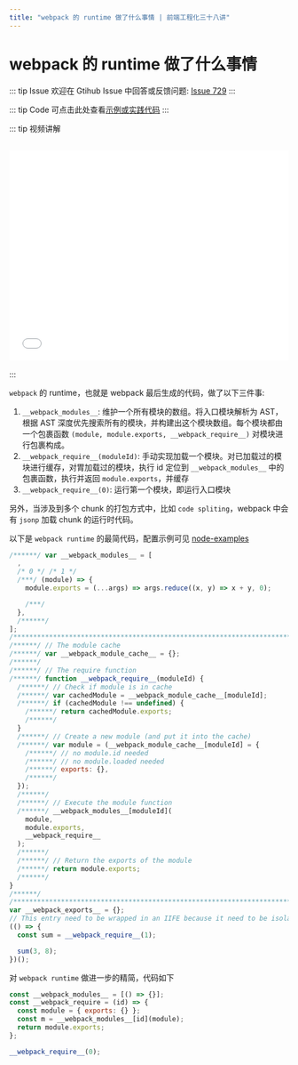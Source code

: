 ```yaml
---
title: "webpack 的 runtime 做了什么事情 | 前端工程化三十八讲"
---
```


# webpack 的 runtime 做了什么事情

::: tip Issue
欢迎在 Gtihub Issue 中回答或反馈问题: [Issue 729](https://github.com/shfshanyue/Daily-Question/issues/729)
:::

::: tip Code
可点击此处查看[示例或实践代码](https://github.com/shfshanyue/node-examples/blob/master/engineering/webpack/cjs/example/main.js)
:::

::: tip 视频讲解

<iframe src="//player.bilibili.com/player.html?bvid=BV1o44y1Y7Zs" scrolling="no" border="0" frameborder="no" framespacing="0" allowfullscreen="allowfullscreen" style="width: 100%;aspect-ratio: 4 / 3;margin: 1rem 0;"></iframe>
:::

`webpack` 的 runtime，也就是 webpack 最后生成的代码，做了以下三件事:

1. `__webpack_modules__`: 维护一个所有模块的数组。将入口模块解析为 AST，根据 AST 深度优先搜索所有的模块，并构建出这个模块数组。每个模块都由一个包裹函数 `(module, module.exports, __webpack_require__)` 对模块进行包裹构成。
2. `__webpack_require__(moduleId)`: 手动实现加载一个模块。对已加载过的模块进行缓存，对胃加载过的模块，执行 id 定位到 `__webpack_modules__` 中的包裹函数，执行并返回 `module.exports`，并缓存
3. `__webpack_require__(0)`: 运行第一个模块，即运行入口模块

另外，当涉及到多个 chunk 的打包方式中，比如 `code spliting`，webpack 中会有 `jsonp` 加载 chunk 的运行时代码。

以下是 `webpack runtime` 的最简代码，配置示例可见 [node-examples](https://github.com/shfshanyue/node-examples/blob/master/engineering/webpack/cjs/example/main.js)

```js
/******/ var __webpack_modules__ = [
  ,
  /* 0 */ /* 1 */
  /***/ (module) => {
    module.exports = (...args) => args.reduce((x, y) => x + y, 0);

    /***/
  },
  /******/
];
/************************************************************************/
/******/ // The module cache
/******/ var __webpack_module_cache__ = {};
/******/
/******/ // The require function
/******/ function __webpack_require__(moduleId) {
  /******/ // Check if module is in cache
  /******/ var cachedModule = __webpack_module_cache__[moduleId];
  /******/ if (cachedModule !== undefined) {
    /******/ return cachedModule.exports;
    /******/
  }
  /******/ // Create a new module (and put it into the cache)
  /******/ var module = (__webpack_module_cache__[moduleId] = {
    /******/ // no module.id needed
    /******/ // no module.loaded needed
    /******/ exports: {},
    /******/
  });
  /******/
  /******/ // Execute the module function
  /******/ __webpack_modules__[moduleId](
    module,
    module.exports,
    __webpack_require__
  );
  /******/
  /******/ // Return the exports of the module
  /******/ return module.exports;
  /******/
}
/******/
/************************************************************************/
var __webpack_exports__ = {};
// This entry need to be wrapped in an IIFE because it need to be isolated against other modules in the chunk.
(() => {
  const sum = __webpack_require__(1);

  sum(3, 8);
})();
```

对 `webpack runtime` 做进一步的精简，代码如下

```js
const __webpack_modules__ = [() => {}];
const __webpack_require = (id) => {
  const module = { exports: {} };
  const m = __webpack_modules__[id](module);
  return module.exports;
};

__webpack_require__(0);
```
